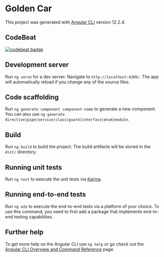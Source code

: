 # Golden Car

This project was generated with [Angular CLI](https://github.com/angular/angular-cli) version 12.2.4.

## CodeBeat

[![codebeat badge](https://codebeat.co/badges/ecaf32db-e0d4-4935-b6a9-271aa4db1037)](https://codebeat.co/projects/github-com-furkanogutcu-goldencar-frontend-master)

## Development server

Run `ng serve` for a dev server. Navigate to `http://localhost:4200/`. The app will automatically reload if you change any of the source files.

## Code scaffolding

Run `ng generate component component-name` to generate a new component. You can also use `ng generate directive|pipe|service|class|guard|interface|enum|module`.

## Build

Run `ng build` to build the project. The build artifacts will be stored in the `dist/` directory.

## Running unit tests

Run `ng test` to execute the unit tests via [Karma](https://karma-runner.github.io).

## Running end-to-end tests

Run `ng e2e` to execute the end-to-end tests via a platform of your choice. To use this command, you need to first add a package that implements end-to-end testing capabilities.

## Further help

To get more help on the Angular CLI use `ng help` or go check out the [Angular CLI Overview and Command Reference](https://angular.io/cli) page.
